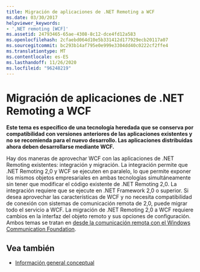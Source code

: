```yaml
---
title: Migración de aplicaciones de .NET Remoting a WCF
ms.date: 03/30/2017
helpviewer_keywords:
- ',NET remoting [WCF]'
ms.assetid: 24793465-65ae-4308-8c12-dce4fd12a583
ms.openlocfilehash: 2cfaebd064d10e5b331412d177929ecb20117a07
ms.sourcegitcommit: bc293b14af795e0e999e3304dd40c0222cf2ffe4
ms.translationtype: MT
ms.contentlocale: es-ES
ms.lasthandoff: 11/26/2020
ms.locfileid: "96248219"
---
```

# <a name="migrating-net-remoting-applications-to-wcf"></a>Migración de aplicaciones de .NET Remoting a WCF

**Este tema es específico de una tecnología heredada que se conserva por compatibilidad con versiones anteriores de las aplicaciones existentes y no se recomienda para el nuevo desarrollo. Las aplicaciones distribuidas ahora deben desarrollarse mediante WCF.**  
  
 Hay dos maneras de aprovechar WCF con las aplicaciones de .NET Remoting existentes: integración y migración. La integración permite que .NET Remoting 2,0 y WCF se ejecuten en paralelo, lo que permite exponer los mismos objetos empresariales en ambas tecnologías simultáneamente sin tener que modificar el código existente de .NET Remoting 2,0. La integración requiere que se ejecute en .NET Framework 2,0 o superior. Si desea aprovechar las características de WCF y no necesita compatibilidad de conexión con sistemas de comunicación remota de 2,0, puede migrar todo el servicio a WCF. La migración de .NET Remoting 2,0 a WCF requiere cambios en la interfaz del objeto remoto y sus opciones de configuración. Ambos temas se tratan en [desde la comunicación remota con el Windows Communication Foundation](/previous-versions/aa730857(v=vs.80)).  
  
## <a name="see-also"></a>Vea también

- [Información general conceptual](../conceptual-overview.md)
